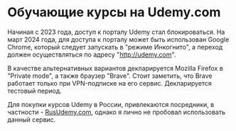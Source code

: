 # Обучающие курсы на Udemy.com

Начиная с 2023 года, доступ к порталу Udemy стал блокироваться. На март 2024 года, для доступа к порталу может быть использован Google Chrome, который следует запускать в "режиме Инкогнито", а переход должен осуществляться по адресу "http://udemy.com".

В качестве альтернативных вариантов декларируется Mozilla Firefox в "Private mode", а также браузер "Brave". Стоит заметить, что Brave работает только при VPN-подписке на его сервис. Декларируется тестовый период.

Для покупки курсов Udemy в России, привлекаются посредники, в частности - [RusUdemy.com](https://rusudemy.com/), однако я лично не пробовал использовать данный сервис.
